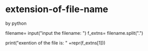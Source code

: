 # extension-of-file-name
by python

filename= input("input the filename: ")
f_extns= filename.split(".")



print("exention of the file is: " +repr(f_extns[1]))
